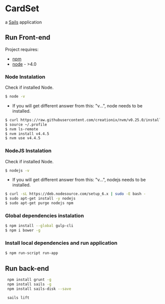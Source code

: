# CardSet

a [Sails](http://sailsjs.org) application


## Run Front-end

Project requires:

* [npm](https://www.digitalocean.com/community/tutorials/how-to-install-node-js-on-ubuntu-16-04)
* [node](https://nodejs.org/uk/download/package-manager/) - >4.0

### Node Instalation

Check if installed Node.

```sh
$ node -v
```
 - If you will get different answer from this: "v...", node needs to be installed.

```sh
$ curl https://raw.githubusercontent.com/creationix/nvm/v0.25.0/install.sh | bash
$ source ~/.profile
$ nvm ls-remote
$ nvm install v4.4.5
$ nvm use v4.4.5
```

### NodeJS Instalation

Check if installed Node.

```sh
$ nodejs -v
```
 - If you will get different answer from this: "v...", nodejs needs to be installed.

```sh
$ curl -sL https://deb.nodesource.com/setup_6.x | sudo -E bash -
$ sudo apt-get install -y nodejs
$ sudo apt-get purge nodejs npm
```

### Global dependencies instalation


```sh
$ npm install --global gulp-cli
$ npm i bower -g
```

### Install local dependencies and run application

```sh
$ npm run-script run-app
```

## Run back-end

```sh
 npm install grunt -g
 npm install sails -g
 npm install sails-disk --save
```

```sh
 sails lift
```
